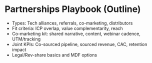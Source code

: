 # Partnerships Playbook (Outline)

- Types: Tech alliances, referrals, co-marketing, distributors
- Fit criteria: ICP overlap, value complementarity, reach
- Co-marketing kit: shared narrative, content, webinar cadence, UTM/tracking
- Joint KPIs: Co-sourced pipeline, sourced revenue, CAC, retention impact
- Legal/Rev-share basics and MDF options
